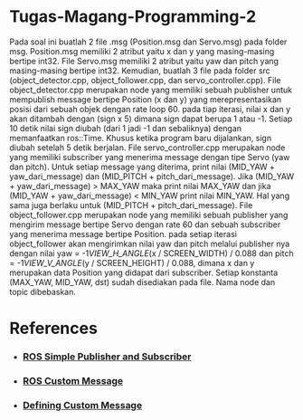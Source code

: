 # Tugas-Magang-Programming-2

Pada soal ini buatlah 2 file .msg (Position.msg dan Servo.msg) pada folder msg. Position.msg memiliki 2 atribut yaitu x dan y yang masing-masing bertipe int32. File Servo.msg memiliki 2 atribut yaitu yaw dan pitch yang masing-masing bertipe int32. Kemudian, buatlah 3 file pada folder src (object_detector.cpp, object_follower.cpp, dan servo_controller.cpp). File object_detector.cpp merupakan node yang memiliki sebuah publisher untuk mempublish message bertipe Position (x dan y) yang merepresentasikan posisi dari sebuah objek dengan rate loop 60. pada tiap iterasi, nilai x dan y akan ditambah dengan (sign x 5) dimana sign dapat berupa 1 atau -1. Setiap 10 detik nilai sign diubah (dari 1 jadi -1 dan sebaliknya) dengan memanfaatkan ros::Time. Khusus ketika program baru dijalankan, sign diubah setelah 5 detik berjalan. File servo_controller.cpp merupakan node yang memiliki subscriber yang menerima message dengan tipe Servo (yaw dan pitch). Untuk setiap message yang diterima, print nilai (MID_YAW + yaw_dari_message) dan (MID_PITCH + pitch_dari_message). Jika (MID_YAW + yaw_dari_message) > MAX_YAW maka print nilai MAX_YAW dan jika (MID_YAW + yaw_dari_message) < MIN_YAW print nilai MIN_YAW. Hal yang sama juga berlaku untuk (MID_PITCH + pitch_dari_message). File object_follower.cpp merupakan node yang memiliki sebuah publisher yang mengirim message bertipe Servo dengan rate 60 dan sebuah subscriber yang menerima message bertipe Position. pada setiap iterasi object_follower akan mengirimkan nilai yaw dan pitch melalui publisher nya dengan nilai yaw = -1*VIEW_H_ANGLE*(x / SCREEN_WIDTH) / 0.088 dan pitch = -1*VIEW_V_ANGLE*(y / SCREEN_HEIGHT) / 0.088, dimana x dan y merupakan data Position yang didapat dari subscriber. Setiap konstanta (MAX_YAW, MID_YAW, dst) sudah disediakan pada file. Nama node dan topic dibebaskan.

# References
- ### [ROS Simple Publisher and Subscriber](http://wiki.ros.org/ROS/Tutorials/WritingPublisherSubscriber%28c%2B%2B%29)
- ### [ROS Custom Message](http://wiki.ros.org/ROS/Tutorials/CreatingMsgAndSrv)
- ### [Defining Custom Message](http://wiki.ros.org/ROS/Tutorials/DefiningCustomMessages)
